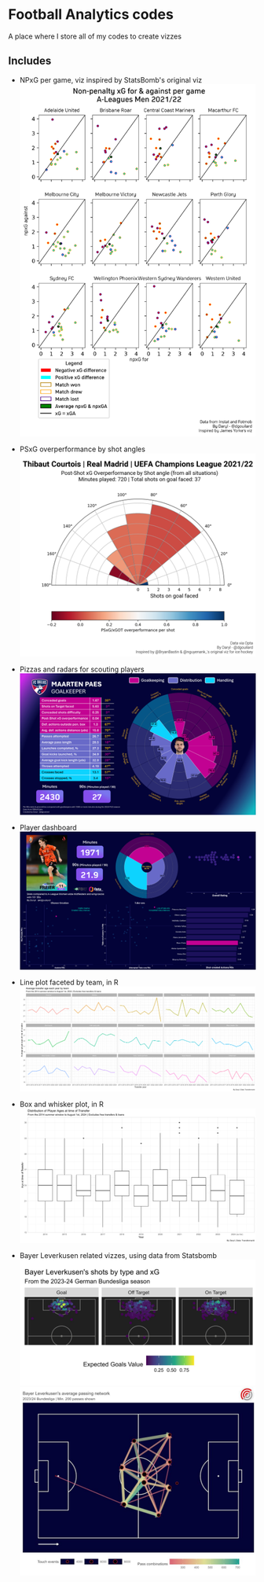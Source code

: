 # Football Analytics codes

A place where I store all of my codes to create vizzes

## Includes

- NPxG per game, viz inspired by StatsBomb's original viz
  ![npxg_statsbomb(1)](<./examples/npxg_statsbomb(1).png>)

- PSxG overperformance by shot angles
  ![savepercentage_shotangle(2)](<./examples/savepercentage_shotangle(2).png>)

- Pizzas and radars for scouting players
  ![pizzas_for_scouting(3)](<./examples/pizzas_for_scouting(3).png>)

- Player dashboard
  ![dashboard(1)](<./examples/dashboard(1).png>)

- Line plot faceted by team, in R
  ![avgAge_lineplot](./examples/avgAge_lineplot.png)

- Box and whisker plot, in R
  ![ages_boxplot](./examples/ages_boxplot.png)

- Bayer Leverkusen related vizzes, using data from Statsbomb
  ![leverkusen_shotsmap](./examples/leverkusen_shotsmap.jpg)
  ![leverkusen_passnetwork](./examples/leverkusen_passnetwork.jpg)
